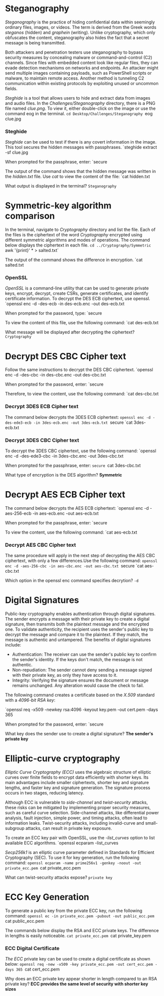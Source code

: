 # Steganography

_Steganography_ is the practice of hiding confidential data within seemingly ordinary files, images, or videos. The term is derived from the Greek words _steganos_ (hidden) and _graphein_ (writing). Unlike cryptography, which only obfuscates the content, steganography also hides the fact that a secret message is being transmitted.

Both attackers and penetration testers use steganography to bypass security measures by concealing malware or command-and-control (C2) channels. Since files with embedded content look like regular files, they can evade detection mechanisms on networks and endpoints. An attacker might send multiple images containing payloads, such as PowerShell scripts or malware, to maintain remote access. Another method is tunneling C2 communication within existing protocols by exploiting unused or uncommon fields.

_Steghide_ is a tool that allows users to hide and extract data from images and audio files. In the _Challenges/Steganography_ directory, there is a PNG file named _clue.png_. To view it, either double-click on the image or use the command eog in the terminal.
`cd Desktop/Challenges/Steganography
`eog clue.jpg
### Steghide

_Steghide_ can be used to test if there is any covert information in the image. This tool secures the hidden messages with passphrases.
`steghide extract -sf clue.jpg

When prompted for the passphrase, enter:
`secure

The output of the command shows that the hidden message was written in the _hidden.txt_ file. Use _cat_ to view the content of the file:
`cat hidden.txt

What output is displayed in the terminal? `Steganography`
# Symmetric-key algorithm comparison

In the terminal, navigate to _Cryptography_ directory and list the file. Each of the files is the ciphertext of the word _Cryptography_ encrypted using different symmetric algorithms and modes of operations. The command below displays the ciphertext in each file.
`cd ../Cryptography/Symmetric
`awk '{print}' * > salted.txt`

The output of the command shows the difference in encryption.
`cat salted.txt
### OpenSSL

_OpenSSL_ is a command-line utility that can be used to generate private keys, encrypt, decrypt, create CSRs, generate certificates, and identify certificate information. To decrypt the DES ECB ciphertext, use openssl.
`openssl enc -d -des-ecb -in des-ecb.enc -out des-ecb.txt

When prompted for the password, type:
`secure

To view the content of this file, use the following command:
`cat des-ecb.txt

What message will be displayed after decrypting the ciphertext? `Cryptography`
# Decrypt DES CBC Cipher text

Follow the same instructions to decrypt the DES CBC ciphertext.
`openssl enc -d -des-cbc -in des-cbc.enc -out des-cbc.txt

When prompted for the password, enter:
`secure

Therefore, to view the content, use the following command:
`cat des-cbc.txt
### Decrypt 3DES ECB Cipher text

The command below decrypts the 3DES ECB ciphertext:
`openssl enc -d -des-ede3-ecb -in 3des-ecb.enc -out 3des-ecb.txt
`secure
`cat 3des-ecb.txt
### Decrypt 3DES CBC Cipher text

To decrypt the 3DES CBC ciphertext, use the following command:
`openssl enc -d -des-ede3-cbc -in 3des-cbc.enc -out 3des-cbc.txt

When prompted for the passphrase, enter:
`secure
`cat 3des-cbc.txt

What type of encryption is the DES algorithm? **Symmetric**
# Decrypt AES ECB Cipher text

The command below decrypts the AES ECB ciphertext:
`openssl enc -d -aes-256-ecb -in aes-ecb.enc -out aes-ecb.txt

When prompted for the passphrase, enter:
`secure

To view the content, use the following command:
`cat aes-ecb.txt

### Decrypt AES CBC Cipher text

The same procedure will apply in the next step of decrypting the AES CBC ciphertext, with only a few differences.Use the following command:
`openssl enc -d -aes-256-cbc -in aes-cbc.enc -out aes-cbc.txt
`secure
`cat aes-cbc.txt

Which option in the openssl enc command specifies decrytion? `-d`
# Digital Signatures

Public-key cryptography enables authentication through digital signatures. The sender encrypts a message with their private key to create a digital signature, then transmits both the plaintext message and the encrypted one. To validate authenticity, the recipient uses the sender's public key to decrypt the message and compare it to the plaintext. If they match, the message is authentic and untampered. The benefits of digital signatures include:

- Authentication: The receiver can use the sender's public key to confirm the sender's identity. If the keys don't match, the message is not authentic.
- Non-repudiation: The sender cannot deny sending a message signed with their private key, as only they have access to it.
- Integrity: Verifying the signature ensures the document or message remains unchanged. Any alteration would cause the check to fail.

The following command creates a certificate based on the _X.509_ standard with a _4096-bit RSA key_:

`openssl req -x509 -newkey rsa:4096 -keyout key.pem -out cert.pem -days 365

When prompted for the password, enter:
`secure

What key does the sender use to create a digital signature? **The sender's private key**
# Elliptic-curve cryptography

_Elliptic Curve Cryptography (ECC)_ uses the algebraic structure of elliptic curves over finite fields to encrypt data efficiently with shorter keys. Its main advantages include smaller ciphertexts, shorter key and signature lengths, and faster key and signature generation. The signature process occurs in two stages, reducing latency.

Although ECC is vulnerable to _side-channel_ and _twist-security_ attacks, these risks can be mitigated by implementing proper security measures, such as careful curve selection. Side-channel attacks, like differential power analysis, fault injection, simple power, and timing attacks, often lead to information leaks. Twist-security attacks, including invalid-curve and small-subgroup attacks, can result in private key exposure.

To create an ECC key pair with OpenSSL, use the _-list_curves_ option to list available ECC algorithms.
`openssl ecparam -list_curves

_Secp256k1_ is an elliptic curve parameter defined in Standards for Efficient Cryptography (SEC). To use it for key generation, run the following command:
`openssl ecparam -name prime256v1 -genkey -noout -out private_ecc.pem
`cat private_ecc.pem

What can twist-security attacks expose? `private key`
# ECC Key Generation

To generate a public key from the private ECC key, run the following command:
`openssl ec -in private_ecc.pem -pubout -out public_ecc.pem
`cat public_ecc.pem

The commands below display the RSA and ECC private keys. The difference in lengths is easily noticeable.
`cat private_ecc.pem
`cat private_key.pem
### ECC Digital Certificate

_The ECC_ private key can be used to create a digital certificate as shown below:
`openssl req -new -x509 -key private_ecc.pem -out cert_ecc.pem -days 365
`cat cert_ecc.pem

Why does an ECC private key appear shorter in length compared to an RSA private key? **ECC provides the same level of security with shorter key sizes**